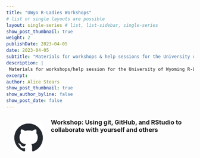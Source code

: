 ```yaml
---
title: "UWyo R-Ladies Workshops"
# list or single layouts are possible
layout: single-series # list, list-sidebar, single-series
show_post_thumbnail: true
weight: 2
publishDate: 2023-04-05
date: 2023-04-05
subtitle: "Materials for workshops & help sessions for the University of Wyoming R-Ladies group."
description: |
 Materials for workshops/help session for the University of Wyoming R-Ladies group..
excerpt: 
author: Alice Stears
show_post_thumbnail: true
show_author_byline: false
show_post_date: false
---
```

[<img src="github-mark.png"
    style="max-width: 80px; margin: 20px; float: left">](http://www.astearsresearch.com/collection/rladiesworkshops/01-github/) 
### Workshop: Using git, GitHub, and RStudio to collaborate with yourself and others
